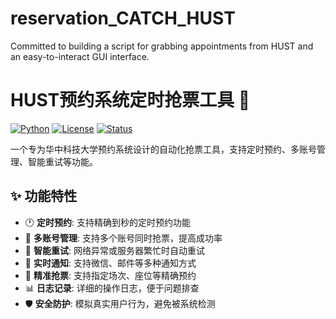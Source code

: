 # reservation_CATCH_HUST
Committed to building a script for grabbing appointments from HUST and an easy-to-interact GUI interface.
# HUST预约系统定时抢票工具 🎯

[![Python](https://img.shields.io/badge/Python-3.8+-blue.svg)](https://www.python.org/)
[![License](https://img.shields.io/badge/License-MIT-green.svg)](LICENSE)
[![Status](https://img.shields.io/badge/Status-开发中-yellow.svg)]()

一个专为华中科技大学预约系统设计的自动化抢票工具，支持定时预约、多账号管理、智能重试等功能。

## ✨ 功能特性

- 🕐 **定时预约**: 支持精确到秒的定时预约功能
- 👥 **多账号管理**: 支持多个账号同时抢票，提高成功率
- 🔄 **智能重试**: 网络异常或服务器繁忙时自动重试
- 📱 **实时通知**: 支持微信、邮件等多种通知方式
- 🎯 **精准抢票**: 支持指定场次、座位等精确预约
- 📊 **日志记录**: 详细的操作日志，便于问题排查
- 🛡️ **安全防护**: 模拟真实用户行为，避免被系统检测

